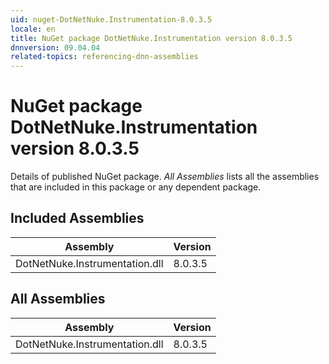```yaml
---
uid: nuget-DotNetNuke.Instrumentation-8.0.3.5
locale: en
title: NuGet package DotNetNuke.Instrumentation version 8.0.3.5
dnnversion: 09.04.04
related-topics: referencing-dnn-assemblies
---
```


# NuGet package DotNetNuke.Instrumentation version 8.0.3.5
Details of published NuGet package.
*All Assemblies* lists all the assemblies that are included in this package or any dependent package.

## Included Assemblies

|Assembly|Version|
|---|---|
|DotNetNuke.Instrumentation.dll|8.0.3.5|

## All Assemblies

|Assembly|Version|
|---|---|
|DotNetNuke.Instrumentation.dll|8.0.3.5|

